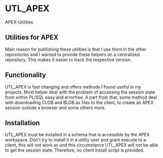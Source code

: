 # UTL_APEX
APEX-Utilities

## Utilities for APEX
Main reason for publishing these utilities is that I use them in the other repositories and I wanted to provide these helpers on a centralized repository. This makes it easier to track the respective version.

## Functionality
UTL_APEX is fast changing and offers methods I found useful in my projects. Most helper deal with the problem of accessing the session state from within PL/SQL easy and errorfree. A part from that, some method deal with downloading CLOB and BLOB as files to the client, to create an APEX session outside a browser and some others more.

## Installation
UTL_APEX must be installed in a schema that is accessible by the APEX workspace. Don't try to install it in a utility user and grant execute to a client, this will not work as und this circumstance UTL_APEX will not be able to get the session state. Therefore, no client install script is provided.